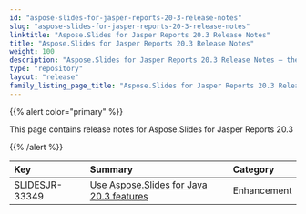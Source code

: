 ```yaml
---
id: "aspose-slides-for-jasper-reports-20-3-release-notes"
slug: "aspose-slides-for-jasper-reports-20-3-release-notes"
linktitle: "Aspose.Slides for Jasper Reports 20.3 Release Notes"
title: "Aspose.Slides for Jasper Reports 20.3 Release Notes"
weight: 100
description: "Aspose.Slides for Jasper Reports 20.3 Release Notes – the latest updates and fixes."
type: "repository"
layout: "release"
family_listing_page_title: "Aspose.Slides for Jasper Reports 20.3 Release Notes"
---
```


{{% alert color="primary" %}} 

This page contains release notes for Aspose.Slides for Jasper Reports 20.3

{{% /alert %}} 

|**Key**|**Summary**|**Category**|
| :- | :- | :- |
|SLIDESJR-33349|[Use Aspose.Slides for Java 20.3 features](/slides/java/release-notes/2020/aspose-slides-for-java-20-3-release-notes/)|Enhancement|


